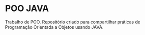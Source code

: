 # POO JAVA
Trabalho de POO.
Repositório criado para compartilhar práticas de Programação Orientada a Objetos usando JAVA. 

